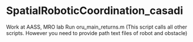# SpatialRoboticCoordination_casadi
Work at AASS, MRO lab 
Run oru_main_returns.m (This script calls all other scripts. However you need to provide path text files of robot and obstacle)
